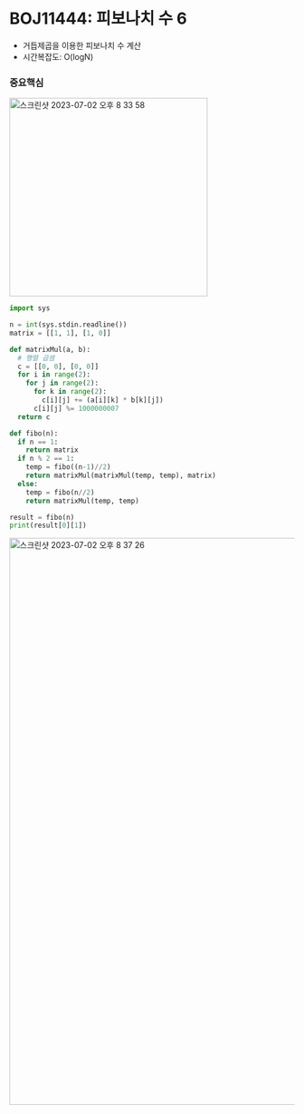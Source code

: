 # BOJ11444: 피보나치 수 6

- 거듭제곱을 이용한 피보나치 수 계산
- 시간복잡도: O(logN)

### 중요핵심

<img width="350" alt="스크린샷 2023-07-02 오후 8 33 58" src="https://github.com/kimchanho97/algorithm/assets/104095041/128de0a6-775d-4260-808a-874db21a5ec2">

```python
import sys

n = int(sys.stdin.readline())
matrix = [[1, 1], [1, 0]]

def matrixMul(a, b):
  # 행렬 곱셈
  c = [[0, 0], [0, 0]]
  for i in range(2):
    for j in range(2):
      for k in range(2):
        c[i][j] += (a[i][k] * b[k][j])
      c[i][j] %= 1000000007
  return c

def fibo(n):
  if n == 1:
    return matrix
  if n % 2 == 1:
    temp = fibo((n-1)//2)
    return matrixMul(matrixMul(temp, temp), matrix)
  else:
    temp = fibo(n//2)
    return matrixMul(temp, temp)

result = fibo(n)
print(result[0][1])
```

<img width="1000" alt="스크린샷 2023-07-02 오후 8 37 26" src="https://github.com/kimchanho97/algorithm/assets/104095041/7b330dff-9cbf-4745-a88b-779b5efd315f">
